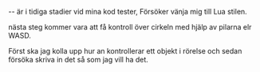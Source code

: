 -- är i tidiga stadier vid mina kod tester, Försöker vänja mig till Lua stilen. 

nästa steg kommer vara att få kontroll över cirkeln med hjälp av pilarna elr WASD.

Först ska jag kolla upp hur an kontrollerar ett objekt i rörelse och sedan försöka skriva in det så som jag vill ha det.